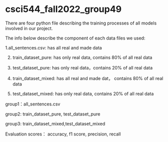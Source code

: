 # csci544_fall2022_group49

There are four python file describing the training processes of all models involved in our project.

The info below describe the component of each data files we used:

1.all_sentences.csv: has all real and made data

2. train_dataset_pure: has only real data, contains 80% of all real data

3. test_dataset_pure: has only real data，contains 20% of all real data

4. train_dataset_mixed: has all real and made dat， contains 80% of all real data

5. test_dataset_mixed:  has only real data, contains 20% of all real data 


group1：all_sentences.csv 

group2: train_dataset_pure, test_dataset_pure

group3: train_dataset_mixed,test_dataset_mixed

Evaluation scores： accuracy, f1 score, precision, recall
